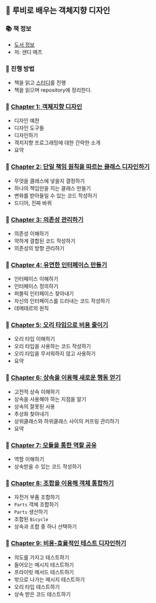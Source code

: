 ## 🚀 루비로 배우는 객체지향 디자인

### 📚 책 정보
- [도서 정보](http://www.yes24.com/Product/Goods/15254976)
- 저: 샌디 메츠

### 🎯 진행 방법
- 책을 읽고 [스터디](https://github.com/CodeSoom/Practical-Object-Oriented-Design-in-Ruby)를 진행
- 책을 읽으며 repository에 정리한다.

### 🐣 [Chapter 1: 객체지향 디자인](https://github.com/saseungmin/reading_books_record_repository/tree/master/summarize_books_in_markdown/%EB%A3%A8%EB%B9%84%EB%A1%9C%20%EB%B0%B0%EC%9A%B0%EB%8A%94%20%EA%B0%9D%EC%B2%B4%EC%A7%80%ED%96%A5%20%EB%94%94%EC%9E%90%EC%9D%B8/Chapter%201)
- 디자인 예찬
- 디자인 도구들
- 디자인하기
- 객치지향 프로그래밍에 대한 간략한 소개
- 요약

### 🐣 [Chapter 2: 단일 책임 원칙을 따르는 클래스 디자인하기](https://github.com/saseungmin/reading_books_record_repository/tree/master/summarize_books_in_markdown/%EB%A3%A8%EB%B9%84%EB%A1%9C%20%EB%B0%B0%EC%9A%B0%EB%8A%94%20%EA%B0%9D%EC%B2%B4%EC%A7%80%ED%96%A5%20%EB%94%94%EC%9E%90%EC%9D%B8/Chapter%202)
- 무엇을 클래스에 넣을지 결정하기
- 하나의 책임만을 지는 클래스 만들기
- 변화를 받아들일 수 있는 코드 작성하기
- 드디어, 진짜 바퀴


### 🐣 [Chapter 3: 의존성 관리하기](https://github.com/saseungmin/reading_books_record_repository/tree/master/summarize_books_in_markdown/%EB%A3%A8%EB%B9%84%EB%A1%9C%20%EB%B0%B0%EC%9A%B0%EB%8A%94%20%EA%B0%9D%EC%B2%B4%EC%A7%80%ED%96%A5%20%EB%94%94%EC%9E%90%EC%9D%B8/Chapter%203)
- 의존성 이해하기
- 약하게 결합된 코드 작성하기
- 의존성의 방향 관리하기

### 🐣 [Chapter 4: 유연한 인터페이스 만들기](https://github.com/saseungmin/reading_books_record_repository/tree/master/summarize_books_in_markdown/%EB%A3%A8%EB%B9%84%EB%A1%9C%20%EB%B0%B0%EC%9A%B0%EB%8A%94%20%EA%B0%9D%EC%B2%B4%EC%A7%80%ED%96%A5%20%EB%94%94%EC%9E%90%EC%9D%B8/Chapter%204)
- 인터페이스 이해하기
- 인터페이스 정의하기
- 퍼블릭 인터페이스 찾아내기
- 자신의 인터페이스를 드러내는 코드 작성하기
- 데메테르의 원칙

### 🐣 [Chapter 5: 오리 타입으로 비용 줄이기](https://github.com/saseungmin/reading_books_record_repository/tree/master/summarize_books_in_markdown/%EB%A3%A8%EB%B9%84%EB%A1%9C%20%EB%B0%B0%EC%9A%B0%EB%8A%94%20%EA%B0%9D%EC%B2%B4%EC%A7%80%ED%96%A5%20%EB%94%94%EC%9E%90%EC%9D%B8/Chapter%205)
- 오리 타입 이해하기
- 오리 타입을 사용하는 코드 작성하기
- 오리 타입을 무서워하지 않고 사용하기
- 요약

### 🐣 [Chapter 6: 상속을 이용해 새로운 행동 얻기](https://github.com/saseungmin/reading_books_record_repository/tree/master/summarize_books_in_markdown/%EB%A3%A8%EB%B9%84%EB%A1%9C%20%EB%B0%B0%EC%9A%B0%EB%8A%94%20%EA%B0%9D%EC%B2%B4%EC%A7%80%ED%96%A5%20%EB%94%94%EC%9E%90%EC%9D%B8/Chapter%206)
- 고전적 상속 이해하기
- 상속을 사용해야 하는 지점을 알기
- 상속의 잘못된 사용
- 추상화 찾아내기
- 상위클래스와 하위클래스 사이의 커프링 관리하기
- 요약

### 🐣 [Chapter 7: 모듈을 통한 역할 공유](https://github.com/saseungmin/reading_books_record_repository/tree/master/summarize_books_in_markdown/%EB%A3%A8%EB%B9%84%EB%A1%9C%20%EB%B0%B0%EC%9A%B0%EB%8A%94%20%EA%B0%9D%EC%B2%B4%EC%A7%80%ED%96%A5%20%EB%94%94%EC%9E%90%EC%9D%B8/Chapter%207)
- 역할 이해하기
- 상속받을 수 있는 코드 작성하기

### 🐣 [Chapter 8: 조합을 이용해 객체 통합하기](https://github.com/saseungmin/reading_books_record_repository/tree/master/summarize_books_in_markdown/%EB%A3%A8%EB%B9%84%EB%A1%9C%20%EB%B0%B0%EC%9A%B0%EB%8A%94%20%EA%B0%9D%EC%B2%B4%EC%A7%80%ED%96%A5%20%EB%94%94%EC%9E%90%EC%9D%B8/Chapter%208)
- 자전거 부품 조합하기
- `Parts` 객체 조합하기
- `Parts` 생산하기
- 조합된 `Bicycle`
- 상속과 조합 중 하나 선택하기

### 🐣 [Chapter 9: 비용-효율적인 테스트 디자인하기](https://github.com/saseungmin/reading_books_record_repository/tree/master/summarize_books_in_markdown/%EB%A3%A8%EB%B9%84%EB%A1%9C%20%EB%B0%B0%EC%9A%B0%EB%8A%94%20%EA%B0%9D%EC%B2%B4%EC%A7%80%ED%96%A5%20%EB%94%94%EC%9E%90%EC%9D%B8/Chapter%209)
- 의도를 가지고 테스트하기
- 들어오는 메시지 테스트하기
- 프라이빗 메서드 테스트하기
- 밖으로 나가는 메시지 테스트하기
- 오리 타입 테스트하기
- 상속 받은 코드 테스트하기